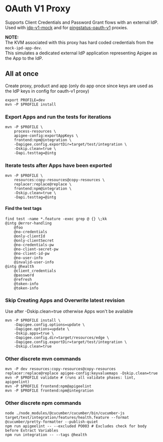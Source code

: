 # OAuth V1 Proxy 
Supports Client Credentials and Password Grant flows with an external IdP.\
Used with [idp-v1-mock](../idp-v1-mock/README.md) and for [pingstatus-oauth-v1](../pingstatus-oauth-v1/README.md) proxies.

**NOTE:** \
The KVM associated with this proxy has hard coded credentials from the `mock-ipd-app-dev`.\
This simulates a dedicated external IdP application representing Apigee as the App to the IdP.

## All at once
Create proxy, product and app (only do app once since keys are used as the IdP keys in config for oauth-v1 proxy)
```
export PROFILE=dev
mvn -P $PROFILE install
```

### Export Apps and run the tests for iterations
```
mvn -P $PROFILE \
    process-resources \
    apigee-config:exportAppKeys \
    frontend:npm@integration \
    -Dapigee.config.exportDir=target/test/integration \
    -Dskip.clean=true \
    -Dapi.testtag=@intg
```

### Iterate tests after Apps have been exported
```
mvn -P $PROFILE \
    resources:copy-resources@copy-resources \
    replacer:replace@replace \
    frontend:npm@integration \
    -Dskip.clean=true \
    -Dapi.testtag=@intg
```

#### Find the test tags
```
find test -name *.feature -exec grep @ {} \;kk
@intg @error-handling
    @foo
    @no-credentials
    @only-clientId
    @only-clientSecret
    @no-credentials-pw
    @no-client-secret-pw
    @no-client-id-pw
    @no-user-info
    @invalid-user-info
@intg @health
    @client_credentials
    @password
    @refresh
    @token-info
    @token-info
```

### Skip Creating Apps and Overwrite latest revision
Use after -Dskip.clean=true otherwise Apps won't be available
```
mvn -P $PROFILE install \
    -Dapigee.config.options=update \
    -Dapigee.options=update \
    -Dskip.apps=true \
    -Dapigee.config.dir=target/resources/edge \
    -Dapigee.config.exportDir=target/test/integration \
    -Dskip.clean=true
```

### Other discrete mvn commands
```
mvn -P dev resources:copy-resources@copy-resources replacer:replace@replace apigee-config:keyvaluemaps -Dskip.clean=true
mvn -P $PROFILE validate # (runs all validate phases: lint, apigeelint)
mvn -P $PROFILE frontend:npm@apigeelint
mvn -P $PROFILE frontend:npm@integration
```

### Other discrete npm commands
```
node ./node_modules/@cucumber/cucumber/bin/cucumber-js target/test/integration/features/health.feature --format @cucumber/pretty-formatter --publish-quiet
npm run apigeelint -- --excluded PO003 # Excludes check for body before Extract Variables
npm run integration -- --tags @health
```
